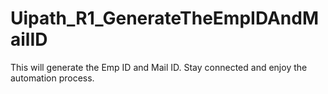 # Uipath_R1_GenerateTheEmpIDAndMailID
This will generate the Emp ID and Mail ID.
Stay connected and enjoy the automation process.
